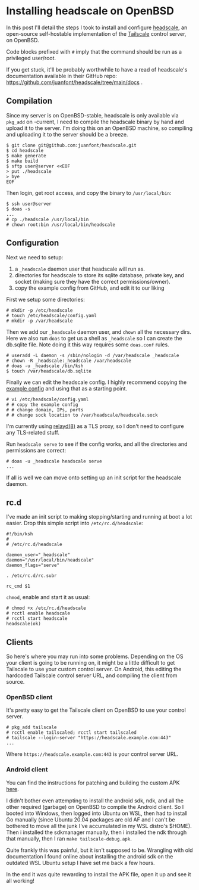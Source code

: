 # Installing headscale on OpenBSD

In this post I'll detail the steps I took to install and configure
[headscale](https://github.com/juanfont/headscale), an open-source self-hostable implementation of the [Tailscale](https://tailscale.com/) control server, on OpenBSD.

Code blocks prefixed with `#` imply that the command should be run as a privileged user/root.

If you get stuck, it'll be probably worthwhile to have a read of headscale's documentation available in their GitHub repo: https://github.com/juanfont/headscale/tree/main/docs .

## Compilation 

Since my server is on OpenBSD-stable, headscale is only available via `pkg_add` on -current, I need to compile the headscale binary by hand and upload it to the server.
I'm doing this on an OpenBSD machine, so compiling and uploading it to the server
should be a breeze.

	$ git clone git@github.com:juanfont/headscale.git
	$ cd headscale
	$ make generate
	$ make build
	$ sftp user@server <<EOF
	> put ./headscale
	> bye
	EOF

Then login, get root access, and copy the binary to `/usr/local/bin`:

	$ ssh user@server
	$ doas -s
	...
	# cp ./headscale /usr/local/bin
	# chown root:bin /usr/local/bin/headscale

## Configuration

Next we need to setup:

1. a `_headscale` daemon user that headscale will run as.
2. directories for headscale to store its sqlite database, private key, and socket (making sure they have the correct permissions/owner).
3. copy the example config from GitHub, and edit it to our liking

First we setup some directories:

	# mkdir -p /etc/headscale
	# touch /etc/headscale/config.yaml
	# mkdir -p /var/headscale

Then we add our `_headscale` daemon user, and `chown` all the necessary dirs.  
Here we also run `doas` to get us a shell as `_headscale` so I can create the db.sqlite file. Note doing it this way requires some `doas.conf` rules.

	# useradd -L daemon -s /sbin/nologin -d /var/headscale _headscale
	# chown -R _headscale:_headscale /var/headscale 
	# doas -u _headscale /bin/ksh
	$ touch /var/headscale/db.sqlite

Finally we can edit the headscale config. I highly recommend copying the [example config](https://raw.githubusercontent.com/juanfont/headscale/main/config-example.yaml) and using that as a starting point.

	# vi /etc/headscale/config.yaml
	# # copy the example config
	# # change domain, IPs, ports
	# # change sock location to /var/headscale/headscale.sock 

I'm currently using [relayd(8)](https://man.openbsd.org/relayd) as a TLS proxy, so I don't need to
configure any TLS-related stuff.

Run `headscale serve` to see if the config works, and all the directories and permissions are correct:

	# doas -u _headscale headscale serve
	...

If all is well we can move onto setting up an init script for the headscale daemon.

## rc.d

I've made an init script to making stopping/starting and running at boot
a lot easier. Drop this simple script into `/etc/rc.d/headscale`:

	#!/bin/ksh
	#
	# /etc/rc.d/headscale
	
	daemon_user="_headscale"
	daemon="/usr/local/bin/headscale"
	daemon_flags="serve"
	
	. /etc/rc.d/rc.subr
	
	rc_cmd $1

`chmod`, enable and start it as usual:

	# chmod +x /etc/rc.d/headscale
	# rcctl enable headscale
	# rcctl start headscale
	headscale(ok)

## Clients

So here's where you may run into some problems. Depending on the OS your client is going to be running on, it might be a little difficult to get Tailscale to use your custom control server. On Android, this editing the hardcoded Tailscale control server URL, and compiling the client from source.

### OpenBSD client

It's pretty easy to get the Tailscale client on OpenBSD to use your control server. 

	# pkg_add tailscale
	# rcctl enable tailscaled; rcctl start tailscaled
	# tailscale --login-server "https://headscale.example.com:443"
	...

Where `https://headscale.example.com:443` is your control server URL.

### Android client

You can find the instructions for patching and building the custom APK [here](https://github.com/juanfont/headscale/issues/58#issuecomment-950386833).

I didn't bother even attempting to install the android sdk, ndk, and all the other required (garbage) on OpenBSD to compile the Android client. So I booted into Windows, then logged into Ubuntu on WSL, then had to install Go manually (since Ubuntu 20.04 packages are old AF and I can't be bothered to move all the junk I've accumulated in my WSL distro's $HOME). Then i installed the sdkmanager manually, then i installed the ndk through that manually, then I ran `make tailscale-debug.apk`.

Quite frankly this was painful, but it isn't supposed to be. Wrangling with old documentation I found online about installing the android sdk on the outdated WSL Ubuntu setup I have set me back a few hours.

In the end it was quite rewarding to install the APK file, open it up and see it all working!

